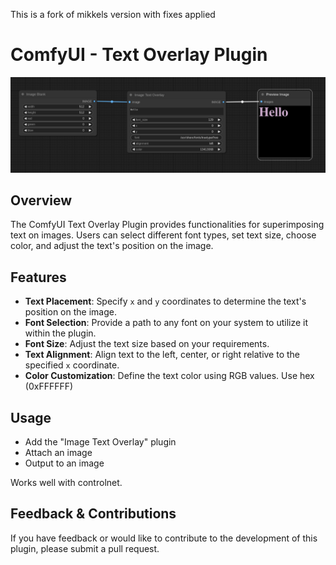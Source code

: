 This is a fork of mikkels version with fixes applied


# ComfyUI - Text Overlay Plugin

![ComfyUI Text Overlay Example](assets/text-example-1.png)

## Overview
The ComfyUI Text Overlay Plugin provides functionalities for superimposing text on images. Users can select different font types, set text size, choose color, and adjust the text's position on the image.

## Features

- **Text Placement**: Specify `x` and `y` coordinates to determine the text's position on the image.
- **Font Selection**: Provide a path to any font on your system to utilize it within the plugin.
- **Font Size**: Adjust the text size based on your requirements.
- **Text Alignment**: Align text to the left, center, or right relative to the specified `x` coordinate.
- **Color Customization**: Define the text color using RGB values. Use hex (0xFFFFFF)

## Usage

* Add the "Image Text Overlay" plugin
* Attach an image
* Output to an image

Works well with controlnet.

## Feedback & Contributions

If you have feedback or would like to contribute to the development of this plugin, please submit a pull request.

